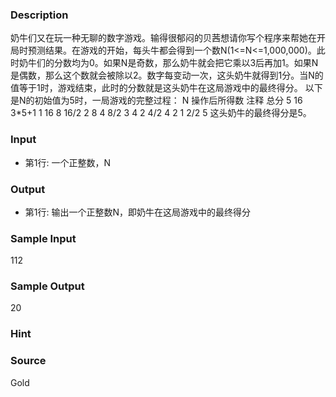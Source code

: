 
### Description
奶牛们又在玩一种无聊的数字游戏。输得很郁闷的贝茜想请你写个程序来帮她在开局时预测结果。在游戏的开始，每头牛都会得到一个数N(1<=N<=1,000,000)。此时奶牛们的分数均为0。如果N是奇数，那么奶牛就会把它乘以3后再加1。如果N是偶数，那么这个数就会被除以2。数字每变动一次，这头奶牛就得到1分。当N的值等于1时，游戏结束，此时的分数就是这头奶牛在这局游戏中的最终得分。 以下是N的初始值为5时，一局游戏的完整过程： N 操作后所得数 注释 总分 5 16 3*5+1 1 16 8 16/2 2 8 4 8/2 3 4 2 4/2 4 2 1 2/2 5 这头奶牛的最终得分是5。 
### Input
* 第1行: 一个正整数，N 
### Output
* 第1行: 输出一个正整数N，即奶牛在这局游戏中的最终得分 
### Sample Input
112

### Sample Output
20
### Hint

### Source
Gold